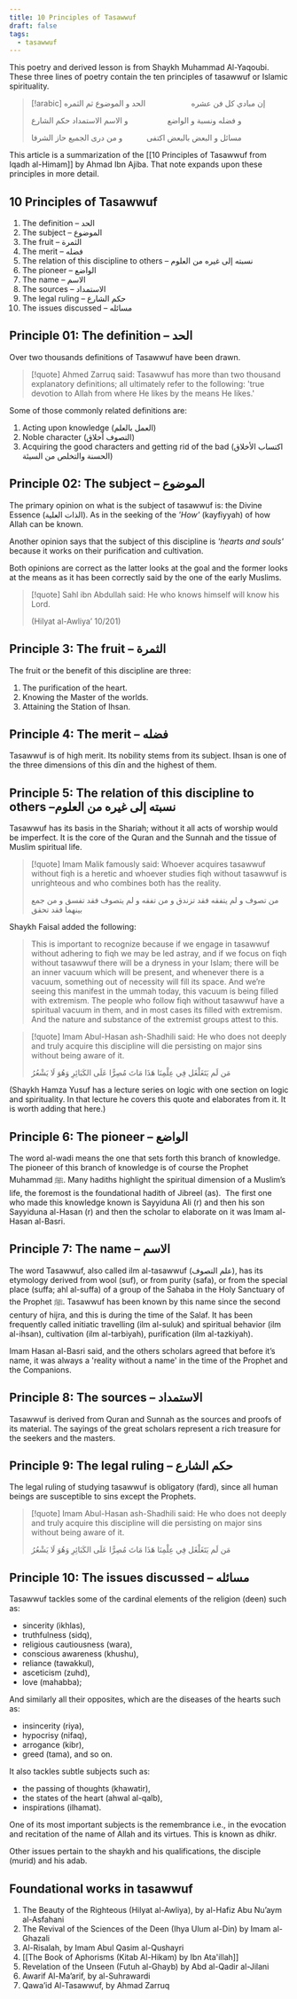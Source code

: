 ```yaml
---
title: 10 Principles of Tasawwuf
draft: false
tags:
  - tasawwuf
---
```

This poetry and derived lesson is from Shaykh Muhammad Al-Yaqoubi. These three lines of poetry contain the ten principles of tasawwuf or Islamic spirituality.

> [!arabic]
> إن مبادي كل فن عشره                     الحد و الموضوع ثم الثمره
> 
> و فضله ونسبة و الواضع                  و الاسم الاستمداد حكم الشارع
> 
> مسائل و البعض بالبعض اكتفى           و من درى الجميع حاز الشرفا

This article is a summarization of the [[10 Principles of Tasawwuf from Iqadh al-Himam]] by Ahmad Ibn Ajiba. That note expands upon these principles in more detail.
## 10 Principles of Tasawwuf
1. The definition – الحد
2. The subject – الموضوع
3. The fruit – الثمرة
4. The merit – فضله
5. The relation of this discipline to others – نسبته إلى غيره من العلوم
6. The pioneer – الواضع
7. The name – الاسم
8. The sources – الاستمداد
9. The legal ruling – حكم الشارع
10. The issues discussed – مسائله
## Principle 01: The definition – الحد
Over two thousands definitions of Tasawwuf have been drawn.

> [!quote] Ahmed Zarruq said:
> Tasawwuf has more than two thousand explanatory definitions; all ultimately refer to the following: 'true devotion to Allah from where He likes by the means He likes.'

Some of those commonly related definitions are:
1. Acting upon knowledge (العمل بالعلم)
2. Noble character (التصوف أخلاق)
3. Acquiring the good characters and getting rid of the bad (اكتساب الأخلاق الحسنة والتخلص من السيئة)
## Principle 02: The subject – الموضوع 
The primary opinion on what is the subject of tasawwuf is: the Divine Essence (الذات العلية). As in the seeking of the *'How'* (kayfiyyah) of how Allah can be known.

Another opinion says that the subject of this discipline is *'hearts and souls'* because it works on their purification and cultivation. 

Both opinions are correct as the latter looks at the goal and the former looks at the means as it has been correctly said by the one of the early Muslims.

> [!quote]  Sahl ibn Abdullah said:
> He who knows himself will know his Lord.
> 
> (Hilyat al-Awliya’ 10/201)

## Principle 3: The fruit – الثمرة
The fruit or the benefit of this discipline are three: 
1. The purification of the heart.
2. Knowing the Master of the worlds.
3. Attaining the Station of Ihsan.

## Principle 4: The merit – فضله
Tasawwuf is of high merit. Its nobility stems from its subject. Ihsan is one of the three dimensions of this dīn and the highest of them.

## Principle 5: The relation of this discipline to others –نسبته إلى غيره من العلوم
Tasawwuf has its basis in the Shariah; without it all acts of worship would be imperfect. It is the core of the Quran and the Sunnah and the tissue of Muslim spiritual life.

> [!quote] Imam Malik famously said:
> Whoever acquires tasawwuf without fiqh is a heretic and whoever studies fiqh without tasawwuf is unrighteous and who combines both has the reality. 
> 
> من تصوف و لم يتفقه فقد تزندق و من تفقه و لم يتصوف فقد تفسق و من جمع بينهما فقد تحقق

Shaykh Faisal added the following:
> This is important to recognize because if we engage in tasawwuf without adhering to fiqh we may be led astray, and if we focus on fiqh without tasawwuf there will be a dryness in your Islam; there will be an inner vacuum which will be present, and whenever there is a vacuum, something out of necessity will fill its space. And we’re seeing this manifest in the ummah today, this vacuum is being filled with extremism. The people who follow fiqh without tasawwuf have a spiritual vacuum in them, and in most cases its filled with extremism. And the nature and substance of the extremist groups attest to this.

> [!quote] Imam Abul-Hasan ash-Shadhili said:
> He who does not deeply and truly acquire this discipline will die persisting on major sins without being aware of it.
> 
> مَن لَم يَتَغَلْغَل فِي عِلْمِنَا هَذَا مَاتَ مُصِرًّا عَلَى الكَبَائِرِ وَهُوَ لَا يَشْعُرُ

(Shaykh Hamza Yusuf has a lecture series on logic with one section on logic and spirituality. In that lecture he covers this quote and elaborates from it. It is worth adding that here.)
## Principle 6: The pioneer – الواضع
The word al-wadi means the one that sets forth this branch of knowledge. The pioneer of this branch of knowledge is of course the Prophet Muhammad ﷺ. Many hadiths highlight the spiritual dimension of a Muslim’s life, the foremost is the foundational hadith of Jibreel (as).  The first one who made this knowledge known is Sayyiduna Ali (r) and then his son Sayyiduna al-Hasan (r) and then the scholar to elaborate on it was Imam al-Hasan al-Basri.
## Principle 7: The name – الاسم
The word Tasawwuf, also called ilm al-tasawwuf (علم التصوف), has its etymology derived from wool (suf), or from purity (safa), or from the special place (suffa; ahl al-suffa) of a group of the Sahaba in the Holy Sanctuary of the Prophet ﷺ. Tasawwuf has been known by this name since the second century of hijra, and this is during the time of the Salaf. It has been frequently called initiatic travelling (ilm al-suluk) and spiritual behavior (ilm al-ihsan), cultivation (ilm al-tarbiyah), purification (ilm al-tazkiyah).

Imam Hasan al-Basri said, and the others scholars agreed that before it’s name, it was always a 'reality without a name' in the time of the Prophet and the Companions.
## Principle 8: The sources – الاستمداد
Tasawwuf is derived from Quran and Sunnah as the sources and proofs of its material. The sayings of the great scholars represent a rich treasure for the seekers and the masters.
## Principle 9: The legal ruling – حكم الشارع
The legal ruling of studying tasawwuf is obligatory (fard), since all human beings are susceptible to sins except the Prophets.

> [!quote] Imam Abul-Hasan ash-Shadhili said:
> He who does not deeply and truly acquire this discipline will die persisting on major sins without being aware of it.
> 
> مَن لَم يَتَغَلْغَل فِي عِلْمِنَا هَذَا مَاتَ مُصِرًّا عَلَى الكَبَائِرِ وَهُوَ لَا يَشْعُرُ
## Principle 10: The issues discussed – مسائله
Tasawwuf tackles some of the cardinal elements of the religion (deen) such as:
- sincerity (ikhlas),  
- truthfulness (sidq),
- religious cautiousness (wara),
- conscious awareness (khushu),
- reliance (tawakkul),
- asceticism (zuhd),
- love (mahabba);

And similarly all their opposites, which are the diseases of the hearts such as: 
- insincerity (riya), 
- hypocrisy (nifaq), 
- arrogance (kibr), 
- greed (tama), and so on.

It also tackles subtle subjects such as:
- the passing of thoughts (khawatir),
- the states of the heart (ahwal al-qalb),
- inspirations (ilhamat).

One of its most important subjects is the remembrance i.e., in the evocation and recitation of the name of Allah and its virtues. This is known as dhikr. 

Other issues pertain to the shaykh and his qualifications, the disciple (murid) and his adab.

## Foundational works in tasawwuf 
1. The Beauty of the Righteous (Hilyat al-Awliya), by al-Hafiz Abu Nu’aym al-Asfahani
2. The Revival of the Sciences of the Deen (Ihya Ulum al-Din) by Imam al-Ghazali
3. Al-Risalah, by Imam Abul Qasim al-Qushayri
4. [[The Book of Aphorisms (Kitab Al-Hikam) by Ibn Ata'illah]]
5. Revelation of the Unseen (Futuh al-Ghayb) by Abd al-Qadir al-Jilani
6. Awarif Al-Ma’arif, by al-Suhrawardi
7. Qawa’id Al-Tasawwuf, by Ahmad Zarruq